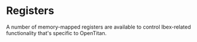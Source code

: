 # Registers

A number of memory-mapped registers are available to control Ibex-related functionality that's specific to OpenTitan.

<!-- BEGIN CMDGEN util/regtool.py -d ./hw/top_daric2/ip_autogen/rv_core_ibex/data/rv_core_ibex.hjson -->
<!-- END CMDGEN -->
